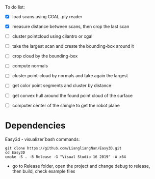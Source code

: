 

To do list:


- [x] load scans using CGAL .ply reader
- [x] measure distance between scans, then crop the last scan
- [ ] cluster pointcloud using cilantro or cgal
- [ ] take the largest scan and create the bounding-box around it
- [ ] crop cloud by the bounding-box
- [ ] compute normals
- [ ] cluster point-cloud by normals and take again the largest
- [ ] get color point segments and cluster by distance
- [ ] get convex hull around the found point cloud of the surface
- [ ] computer center of the shingle to get the robot plane



# Dependencies

Easy3d - visualizer`bash commands:

```
git clone https://github.com/LiangliangNan/Easy3D.git
cd Easy3D
cmake -S . -B Release -G "Visual Studio 16 2019" -A x64
```

* go to Release folder, open the project and change debug to release, then build, check example files
